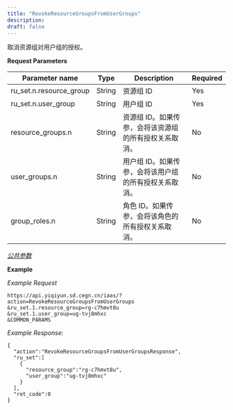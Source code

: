 ```yaml
---
title: "RevokeResourceGroupsFromUserGroups"
description: 
draft: false
---
```




取消资源组对用户组的授权。

**Request Parameters**

| Parameter name | Type | Description | Required |
| --- | --- | --- | --- |
| ru_set.n.resource_group | String | 资源组 ID | Yes |
| ru_set.n.user_group | String | 用户组 ID | Yes |
| resource_groups.n | String | 资源组 ID。如果传参，会将该资源组的所有授权关系取消。 | No |
| user_groups.n | String | 用户组 ID。如果传参，会将该用户组的所有授权关系取消。 | No |
| group_roles.n | String | 角色 ID。如果传参，会将该角色的所有授权关系取消。 | No |

[_公共参数_](../../../parameters/)

**Example**

_Example Request_

```
https://api.yiqiyun.sd.cegn.cn/iaas/?action=RevokeResourceGroupsFromUserGroups
&ru_set.1.resource_group=rg-c7hmvt8u
&ru_set.1.user_group=ug-tvj8mhxc
&COMMON_PARAMS
```

_Example Response_:

```
{
  "action":"RevokeResourceGroupsFromUserGroupsResponse",
  "ru_set":[
    {
      "resource_group":"rg-c7hmvt8u",
      "user_group":"ug-tvj8mhxc"
    }
  ],
  "ret_code":0
}
```
